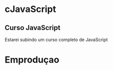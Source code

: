 <h1> cJavaScript</h1>
<h2>Curso JavaScript</h2>
Estarei subindo um curso completo de JavaScript


<H1>Emproduçao</H1>
